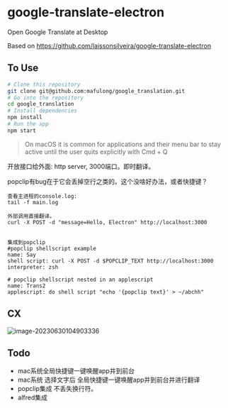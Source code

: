 # google-translate-electron

Open Google Translate at Desktop

Based on https://github.com/laissonsilveira/google-translate-electron

## To Use

```bash
# Clone this repository
git clone git@github.com:mafulong/google_translation.git
# Go into the repository
cd google_translation
# Install dependencies
npm install
# Run the app
npm start
```

> On macOS it is common for applications and their menu bar to stay active until the user quits explicitly with Cmd + Q

开放接口给外面: http server, 3000端口。即时翻译。



popclip有bug在于它会丢掉空行之类的。这个没啥好办法，或者快捷键？


```
查看主进程的console.log:
tail -f main.log

外部调用直接翻译。
curl -X POST -d "message=Hello, Electron" http://localhost:3000


集成到popclip
#popclip shellscript example  
name: Say
shell script: curl -X POST -d $POPCLIP_TEXT http://localhost:3000
interpreter: zsh

# popclip shellscript nested in an applescript 
name: Trans2
applescript: do shell script "echo '{popclip text}' > ~/abchh"
```





## CX

![image-20230630104903336](https://cdn.jsdelivr.net/gh/mafulong/mdPic@vv8/v8/202306301049621.png)

## Todo

- mac系统全局快捷键一键唤醒app并到前台
- mac系统 选择文字后 全局快捷键一键唤醒app并到前台并进行翻译
- popclip集成 不丢失换行符。
- alfred集成